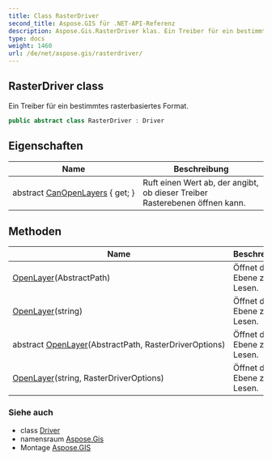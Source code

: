 ```yaml
---
title: Class RasterDriver
second_title: Aspose.GIS für .NET-API-Referenz
description: Aspose.Gis.RasterDriver klas. Ein Treiber für ein bestimmtes rasterbasiertes Format.
type: docs
weight: 1460
url: /de/net/aspose.gis/rasterdriver/
---
```

## RasterDriver class

Ein Treiber für ein bestimmtes rasterbasiertes Format.

```csharp
public abstract class RasterDriver : Driver
```

## Eigenschaften

| Name | Beschreibung |
| --- | --- |
| abstract [CanOpenLayers](../../aspose.gis/rasterdriver/canopenlayers/) { get; } | Ruft einen Wert ab, der angibt, ob dieser Treiber Rasterebenen öffnen kann. |

## Methoden

| Name | Beschreibung |
| --- | --- |
| [OpenLayer](../../aspose.gis/rasterdriver/openlayer/#openlayer)(AbstractPath) | Öffnet die Ebene zum Lesen. |
| [OpenLayer](../../aspose.gis/rasterdriver/openlayer/#openlayer_2)(string) | Öffnet die Ebene zum Lesen. |
| abstract [OpenLayer](../../aspose.gis/rasterdriver/openlayer/#openlayer_1)(AbstractPath, RasterDriverOptions) | Öffnet die Ebene zum Lesen. |
| [OpenLayer](../../aspose.gis/rasterdriver/openlayer/#openlayer_3)(string, RasterDriverOptions) | Öffnet die Ebene zum Lesen. |

### Siehe auch

* class [Driver](../driver/)
* namensraum [Aspose.Gis](../../aspose.gis/)
* Montage [Aspose.GIS](../../)


